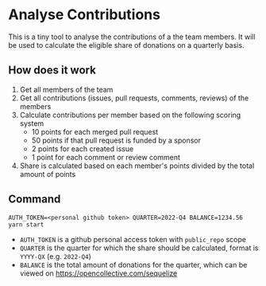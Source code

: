 # Analyse Contributions

This is a tiny tool to analyse the contributions of a the team members.
It will be used to calculate the eligible share of donations on a quarterly basis.

## How does it work

1. Get all members of the team
2. Get all contributions (issues, pull requests, comments, reviews) of the members
3. Calculate contributions per member based on the following scoring system
    - 10 points for each merged pull request
    - 50 points if that pull request is funded by a sponsor
    - 2 points for each created issue
    - 1 point for each comment or review comment
4. Share is calculated based on each member's points divided by the total amount of points

## Command

```
AUTH_TOKEN=<personal github token> QUARTER=2022-Q4 BALANCE=1234.56 yarn start
```

- `AUTH_TOKEN` is a github personal access token with `public_repo` scope
- `QUARTER` is the quarter for which the share should be calculated, format is `YYYY-QX` (e.g. `2022-Q4`)
- `BALANCE` is the total amount of donations for the quarter, which can be viewed on https://opencollective.com/sequelize
